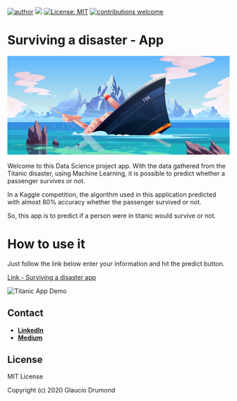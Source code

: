[![author](https://img.shields.io/badge/author-GlaucioDrumond-red.svg)](https://www.linkedin.com/in/glaucio-drumond-1734a018b/) 
[![](https://img.shields.io/badge/python-3.7+-blue.svg)](https://www.python.org/downloads/release/python-365/) 
[![License: MIT](https://img.shields.io/badge/License-MIT-yellow.svg)](https://opensource.org/licenses/MIT) 
[![contributions welcome](https://img.shields.io/badge/contributions-welcome-brightgreen.svg?style=flat)](https://github.com/glauciodrumomnd/)

# Surviving a disaster - App
![image](2210.jpg)

Welcome to this Data Science project app. With the data gathered
from the Titanic disaster, using Machine Learning, 
it is possible to predict whether a passenger survives or not.

In a Kaggle competition, the algorithm used in this 
application predicted with almost 80% accuracy whether 
the passenger survived or not.

So, this app is to predict if a person were in titanic would survive or not. 

# How to use it
Just follow the link below enter your information and hit the predict button.

[Link - Surviving a disaster app](https://surviving-disaster.herokuapp.com/)

![Titanic App Demo](Demo/titanic_demo.gif)

## Contact 
* [**LinkedIn**](https://www.linkedin.com/in/glaucio-drumond-1734a018b/)
* [**Medium**](https://medium.com/@glauciotad)

## License
MIT License

Copyright (c) 2020 Glaucio Drumond

